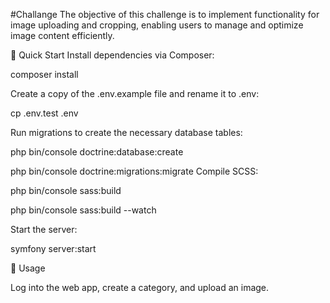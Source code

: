 #Challange 
The objective of this challenge is to implement functionality for image uploading and cropping, enabling users to manage and optimize image content efficiently.

🚀 Quick Start 
Install dependencies via Composer: 

composer install

Create a copy of the .env.example file and rename it to .env: 

cp .env.test .env

Run migrations to create the necessary database tables: 

php bin/console doctrine:database:create 

php bin/console doctrine:migrations:migrate
Compile SCSS: 

php bin/console sass:build

php bin/console sass:build --watch

Start the server: 

symfony server:start



🔧 Usage 

Log into the web app, create a category, and upload an image.
